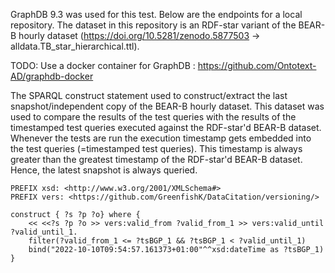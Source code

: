 GraphDB 9.3 was used for this test. Below are the endpoints for a local repository. 
The dataset in this repository is an RDF-star variant of the BEAR-B hourly dataset (https://doi.org/10.5281/zenodo.5877503 -> alldata.TB_star_hierarchical.ttl).

TODO: Use a docker container for GraphDB : https://github.com/Ontotext-AD/graphdb-docker

The SPARQL construct statement used to construct/extract the last snapshot/independent copy of the BEAR-B hourly dataset. This dataset was used to compare the results of the test queries with the results of the timestamped test queries executed against the RDF-star'd BEAR-B dataset. Whenever the tests are run the execution timestamp gets embedded into the test queries (=timestamped test queries). This timestamp is always greater than the greatest timestamp of the RDF-star'd BEAR-B dataset. Hence, the latest snapshot is always queried.
```
PREFIX xsd: <http://www.w3.org/2001/XMLSchema#>
PREFIX vers: <https://github.com/GreenfishK/DataCitation/versioning/>

construct { ?s ?p ?o} where { 
	<< <<?s ?p ?o >> vers:valid_from ?valid_from_1 >> vers:valid_until ?valid_until_1.
    filter(?valid_from_1 <= ?tsBGP_1 && ?tsBGP_1 < ?valid_until_1)
    bind("2022-10-10T09:54:57.161373+01:00"^^xsd:dateTime as ?tsBGP_1)
} 
```